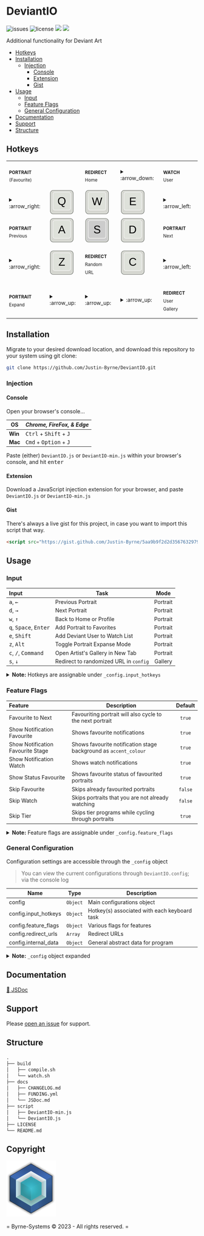 # DeviantIO

![issues](https://img.shields.io/github/issues/Justin-Byrne/DeviantIO?style=flat-square)
![license](https://img.shields.io/github/license/Justin-Byrne/DeviantIO?style=flat-square)
<img src="https://img.shields.io/badge/Version-0.0.3-green?style=flat-square" />
<img src="https://img.shields.io/github/languages/code-size/Justin-Byrne/DeviantIO?style=flat-square" />

Additional functionality for Deviant Art

- [Hotkeys](#hotkeys)
- [Installation](#installation)
  - [Injection](#injection)
    - [Console](#console)
    - [Extension](#extension)
    - [Gist](#gist)
- [Usage](#usage)
  - [Input](#input)
  - [Feature Flags](#feature-flags)
  - [General Configuration](#general-configuration)
- [Documentation](#documentation)
- [Support](#support)
- [Structure](#structure)

## Hotkeys

<table>

<tr>
<td>

<sub>**PORTRAIT**</sub>
<br>
<sub>(Favourite)</sub>

</td>
<td>

<!-- nothing -->

</td>
<td>

<sub>**REDIRECT**</sub>
<br>
<sub>Home</sub>

</td>
<td>

<details>

<summary>:arrow_down:</summary>

![Next](https://github.com/Justin-Byrne/DeviantIO/blob/main/images/features/Portrait_Home.gif)

</details>

</td>
<td>

<sub>**WATCH**</sub>
<br>
<sub>User</sub>

</td>
</tr>

<tr>
<td>

<!-- nothing -->

<details>

<summary>:arrow_right:</summary>

![Next](https://github.com/Justin-Byrne/DeviantIO/blob/main/images/features/Portrait_Favourite.gif)

</details>

</td>
<td>

<img width="64" src="https://github.com/Justin-Byrne/DeviantIO/blob/main/images/keys/key-q.svg" />

</td>
<td>

<img width="64" src="https://github.com/Justin-Byrne/DeviantIO/blob/main/images/keys/key-w.svg" />

</td>
<td>

<img width="64" src="https://github.com/Justin-Byrne/DeviantIO/blob/main/images/keys/key-e.svg" />

</td>
<td>

<details>

<summary>:arrow_left:</summary>

![Next](https://github.com/Justin-Byrne/DeviantIO/blob/main/images/features/Portrait_Watch.gif)

</details>

</td>
</tr>

<tr>
<td>

<sub>**PORTRAIT**</sub>
<br>
<sub>Previous</sub>

</td>
<td>

<img width="64" src="https://github.com/Justin-Byrne/DeviantIO/blob/main/images/keys/key-a.svg" />

</td>
<td>

<img width="64" src="https://github.com/Justin-Byrne/DeviantIO/blob/main/images/keys/key-s-dark.svg" />

</td>
<td>

<img width="64" src="https://github.com/Justin-Byrne/DeviantIO/blob/main/images/keys/key-d.svg" />

</td>
<td>

<sub>**PORTRAIT**</sub>
<br>
<sub>Next</sub>

</td>
</tr>

<tr>
<td>

<details>

<summary>:arrow_right:</summary>

![Previous](https://github.com/Justin-Byrne/DeviantIO/blob/main/images/features/Portrait_Previous.gif)

</details>

</td>
<td>

<img width="64" src="https://github.com/Justin-Byrne/DeviantIO/blob/main/images/keys/key-z.svg" />

</td>
<td>

<sub>**REDIRECT**</sub>
<br>
<sub>Random</sub>
<br>
<sub>URL</sub>

</td>
<td>

<img width="64" src="https://github.com/Justin-Byrne/DeviantIO/blob/main/images/keys/key-c.svg" />

</td>
<td>

<details>

<summary>:arrow_left:</summary>

![Next](https://github.com/Justin-Byrne/DeviantIO/blob/main/images/features/Portrait_Next.gif)

</details>

</td>
</tr>

<tr>
<td>

<sub>**PORTRAIT**</sub>
<br>
<sub>Expand</sub>

</td>
<td>

<details>

<summary>:arrow_up:</summary>

![Next](https://github.com/Justin-Byrne/DeviantIO/blob/main/images/features/Portrait_Expand.gif)

</details>

</td>
<td>

<details>

<summary>:arrow_up:</summary>

![Next](https://github.com/Justin-Byrne/DeviantIO/blob/main/images/features/Global_Redirect.gif)

</details>

</td>
<td>

<details>

<summary>:arrow_up:</summary>

![Next](https://github.com/Justin-Byrne/DeviantIO/blob/main/images/features/Portrait_User.gif)

</details>

</td>
<td>

<sub>**REDIRECT**</sub>
<br>
<sub>User</sub>
<br>
<sub>Gallery</sub>

</td>
</tr>
</table>

## Installation

Migrate to your desired download location, and download this repository to your system using git clone:

```sh
git clone https://github.com/Justin-Byrne/DeviantIO.git
```

### Injection

#### Console

Open your browser's console...

| OS      | *Chrome, FireFox, & Edge* 						   |
| ------- | -------------------------------------------------- |
| **Win** | <kbd>Ctrl</kbd> + <kbd>Shift</kbd>  + <kbd>J</kbd> |
| **Mac** | <kbd>Cmd</kbd>  + <kbd>Option</kbd> + <kbd>J</kbd> |

Paste (either) `DeviantIO.js` or `DeviantIO-min.js` within your browser's console, and hit <kbd>enter</kbd>

#### Extension

Download a JavaScript injection extension for your browser, and paste `DeviantIO.js` or `DeviantIO-min.js`

#### Gist

There's always a live gist for this project, in case you want to import this script that way.

```HTML
<script src="https://gist.github.com/Justin-Byrne/5aa9b9f2d2d3567632979e48126900b1.js"></script>
```

## Usage

### Input

| Input                                            | Task                                     | Mode     |
| :----------------------------------------------- | ---------------------------------------- | :------: |
| <kbd>a</kbd>, <kbd>←</kbd>                       | Previous Portrait                        | Portrait |
| <kbd>d</kbd>, <kbd>→</kbd>                       | Next Portrait                            | Portrait |
| <kbd>w</kbd>, <kbd>↑</kbd>                       | Back to Home or Profile                  | Portrait |
| <kbd>q</kbd>, <kbd>Space</kbd>, <kbd>Enter</kbd> | Add Portrait to Favorites                | Portrait |
| <kbd>e</kbd>, <kbd>Shift</kbd>                   | Add Deviant User to Watch List           | Portrait |
| <kbd>z</kbd>, <kbd>Alt</kbd>                     | Toggle Portrait Expanse Mode             | Portrait |
| <kbd>c</kbd>, <kbd>/</kbd>, <kbd>Command</kbd>   | Open Artist's Gallery in New Tab         | Portrait |
| <kbd>s</kbd>, <kbd>↓</kbd>                       | Redirect to randomized URL in `config`   | Gallery  |

<details>

<summary><b>Note:</b> Hotkeys are assignable under <code>_config.input_hotkeys</code></summary>

```Javascript
let _config =
{
    input_hotkeys:
    {
        previous:  [ "a", "left"           ],       // [Portrait Mode] : Hotkey(s) to go to the previous portrait
        next:      [ "d", "right"          ],       // [Portrait Mode] : Hotkey(s) to go to the next portrait
        home:      [ "w", "up"             ],       // [Portrait Mode] : Hotkey(s) to go to the main gallery page
        favourite: [ "q", "space", "enter" ],       // [Portrait Mode] : Hotkey(s) to add picture to favourites
        watch:     [ "e", "shift"          ],       // [Portrait Mode] : Hotkey(s) to add user to watch list
        expand:    [ "z", "alt"            ],       // [Portrait Mode] : Hotkey(s) to toggle portrait expanse mode
        user:      [ "c", "/",   "command" ],       // [Portrait Mode] : Hotkey(s) to open current artist's gallery
        redirect:  [ "s", "down"           ]        //     [All Modes] : Hotkey(s) to open a new window with a random redirect; @see _config.redirect_urls
    },
    ...
}
```

</details>

### Feature Flags

| Feature                           | Description                                                       | Default |
| :-------------------------------- | ----------------------------------------------------------------- | :-----: |
| Favourite to Next                 | Favouriting portrait will also cycle to the next portrait         | `true`  |
| Show Notification Favourite       | Shows favourite notifications                                     | `true`  |
| Show Notification Favourite Stage | Shows favourite notification stage background as `accent_colour`  | `true`  |
| Show Notification Watch           | Shows watch notifications                                         | `true`  |
| Show Status Favourite             | Shows favourite status of favourited portraits                    | `true`  |
| Skip Favourite                    | Skips already favourited portraits                                | `false` |
| Skip Watch                        | Skips portraits that you are not already watching                 | `false` |
| Skip Tier                         | Skips tier programs while cycling through portraits               | `true`  |

<details>

<summary><b>Note:</b> Feature flags are assignable under <code>_config.feature_flags</code></summary>

```Javascript
let _config =
{
    ... ,
    feature_flags:
    {
        favourite_to_next:                  true,   // [Portrait Mode] : Favouriting portrait will also cycle to the next portrait
        show_notification_favourite:        true,   // [Portrait Mode] : Shows favourite notifications
        show_notification_favourite_stage:  true,   // [Portrait Mode] : Shows favourite notification stage background as accent_colour: @see _config.internal_data.accent_colour
        show_notification_watch:            true,   // [Portrait Mode] : Shows watch notifications
        show_status_favourite:              true,   //  [Gallery Mode] : Shows favourite status of favourited portraits
        skip_favourite:                     false,  // [Portrait Mode] : Skips already favourited portraits
        skip_watch:                         false,  // [Portrait Mode] : Skips portraits that you are not already watching
        skip_tier:                          true,   // [Portrait Mode] : Skips tier programs while cycling through portraits
    },
    ...
}
```
</details>

### General Configuration

Configuration settings are accessible through the `_config` object

> You can view the current configurations through `DeviantIO.config`; via the console log

| Name                 | Type      | Description                                  |
| -------------------- | --------- | -------------------------------------------- |
| config               | `Object`  | Main configurations object                   |
| config.input_hotkeys | `Object`  | Hotkey(s) associated with each keyboard task |
| config.feature_flags | `Object`  | Various flags for features                   |
| config.redirect_urls | `Array`   | Redirect URLs                                |
| config.internal_data | `Object`  | General abstract data for program            |

<details>

<summary><b>Note:</b> <code>_config</code> object expanded</summary>

```Javascript
/**
 * Main configuration settings
 * @private
 * @constant        {Object} _config                                        Main configurations object
 * @param           {Object} _config.input_hotkeys                          Hotkey(s) associated with each keyboard task; @see _keyboard_tasks
 * @param           {Object} _config.feature_flags                          Various flags for features
 * @param           {Array}  _config.redirect_urls                          Redirect URLs
 * @param           {Object} _config.internal_data                          General abstract data for program
 */
let _config =
{
    input_hotkeys:
    {
        previous:  [ "a", "left"           ],       // [Portrait Mode] : Hotkey(s) to go to the previous portrait
        next:      [ "d", "right"          ],       // [Portrait Mode] : Hotkey(s) to go to the next portrait
        home:      [ "w", "up"             ],       // [Portrait Mode] : Hotkey(s) to go to the main gallery page
        favourite: [ "q", "space", "enter" ],       // [Portrait Mode] : Hotkey(s) to add picture to favourites
        watch:     [ "e", "shift"          ],       // [Portrait Mode] : Hotkey(s) to add user to watch list
        expand:    [ "z", "alt"            ],       // [Portrait Mode] : Hotkey(s) to toggle portrait expanse mode
        user:      [ "c", "/",   "command" ],       // [Portrait Mode] : Hotkey(s) to open current artist's gallery
        redirect:  [ "r", "down"           ]        //     [All Modes] : Hotkey(s) to open a new window with a random redirect; @see _config.redirect_urls
    },
    feature_flags:
    {
        favourite_to_next:                  true,   // [Portrait Mode] : Favouriting portrait will also cycle to the next portrait
        show_notification_favourite:        true,   // [Portrait Mode] : Shows favourite notifications
        show_notification_favourite_stage:  true,   // [Portrait Mode] : Shows favourite notification stage background as accent_colour: @see _config.internal_data.accent_colour
        show_notification_watch:            true,   // [Portrait Mode] : Shows watch notifications
        show_status_favourite:              true,   //  [Gallery Mode] : Shows favourite status of favourited portraits
        skip_favourite:                     false,  // [Portrait Mode] : Skips already favourited portraits
        skip_watch:                         false,  // [Portrait Mode] : Skips portraits that you are not already watching
        skip_tier:                          true,   // [Portrait Mode] : Skips tier programs while cycling through portraits
    },
    redirect_urls:
    [
        "https://google.com",
        "https://gmail.com",
        "https://github.com",
        "https://trello.com"
    ],
    internal_data:
    {
        accent_colour: 'rgba(118, 228, 177, 1)',            // Favourited accent colour
        time_interval: 500,                                 // How often to update this script
        url_reference: undefined,                           // Present Deviant Art URL; defined at runtime
        deviantarturl: 'https://www.deviantart.com',        // Base Deviant Art URL
        mousetrap_cdn: '//cdnjs.cloudflare.com/ajax/libs/mousetrap/1.4.6/mousetrap.min.js',         // Mousetrap CDN address
        ui_data_hooks:
        {
            watch:     "[data-hook='user_watch_button']",   // Data hook for watch button
            favourite: "[data-hook='fave_button']",         // Data hook for favourite button
            stage:     "[data-hook='art_stage']",           // Data hook for background art stage of Portraits
            thumbs:    "[data-hook='deviation_std_thumb']", // Data hook for Portrait thumbnails
            user:      "[data-hook='user_link']",           // Data hook for user link
            action:    "[data-hook='action_bar']",          // Data hook for action bar
            meta:      "[data-hook='deviation_meta']"       // Data hook for deviation meta data
        },
        picture_rules:
        {
            off:                                            // Rules for non-favourited elements
            {
                border:    'none',
                boxShadow: 'none',
                opacity:    1
            },
            on:                                             // Rules for favourited elements
            {
                border:    `2px solid %ACCENT_COLOUR%`,
                boxShadow: `0px 0px 5px 2px %ACCENT_COLOUR%`,
                opacity:    0.5
            }
        }
    }
}
```

</details>

## Documentation

[:book: JSDoc](https://github.com/Justin-Byrne/DeviantIO/blob/main/docs/JSDoc.md)


## Support

Please [open an issue](https://github.com/Justin-Byrne/DeviantIO/issues/new) for support.

## Structure

```
.
├── build
│   ├── compile.sh
│   └── watch.sh
├── docs
│   ├── CHANGELOG.md
│   ├── FUNDING.yml
│   └── JSDoc.md
├── script
│   ├── DeviantIO-min.js
│   └── DeviantIO.js
├── LICENSE
└── README.md
```
 
## Copyright

![Byrne-Systems](https://github.com/Justin-Byrne/DeviantIO/blob/main/images/cube_sm.png)

= Byrne-Systems © 2023 - All rights reserved. =
